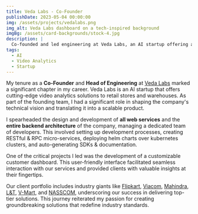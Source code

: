 ```yaml
---
title: Veda Labs - Co-Founder
publishDate: 2023-05-04 00:00:00
img: /assets/projects/vedalabs.png
img_alt: Veda Labs dashboard on a tech-inspired background
imgBg: /assets/card-backgrounds/stock-4.jpg
description: |
  Co-founded and led engineering at Veda Labs, an AI startup offering analytics over CCTV.
tags:
  - AI
  - Video Analytics
  - Startup
---
```


My tenure as a **Co-Founder** and **Head of Engineering** at [Veda Labs](https://www.crunchbase.com/organization/veda-labs) marked a significant chapter in my career. Veda Labs is an AI startup that offers cutting-edge video analytics solutions to retail stores and warehouses. As part of the founding team, I had a significant role in shaping the company's technical vision and translating it into a scalable product.

I spearheaded the design and development of **all web services** and the **entire backend architecture** of the company, managing a dedicated team of developers. This involved setting up development processes, creating RESTful & RPC micro-services, deploying helm charts over kubernetes clusters, and auto-generating SDKs & documentation.

One of the critical projects I led was the development of a customizable customer dashboard. This user-friendly interface facilitated seamless interaction with our services and provided clients with valuable insights at their fingertips.

Our client portfolio includes industry giants like [Flipkart](https://flipkart.com), [Viacom](https://www.viacom18.com/), [Mahindra](https://www.mahindra.com/), [L&T](https://www.larsentoubro.com/), [V-Mart](https://www.vmartretail.com/), and [NASSCOM](https://nasscom.in/), underscoring our success in delivering top-tier solutions. This journey reiterated my passion for creating groundbreaking solutions that redefine industry standards.
